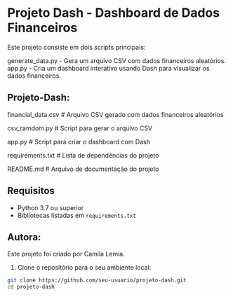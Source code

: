 # Projeto Dash - Dashboard de Dados Financeiros


Este projeto consiste em dois scripts principais:

generate_data.py - Gera um arquivo CSV com dados financeiros aleatórios.
app.py - Cria um dashboard interativo usando Dash para visualizar os dados financeiros.

## Projeto-Dash:
 financial_data.csv  # Arquivo CSV gerado com dados financeiros aleatórios
 
csv_ramdom.py         # Script para gerar o arquivo CSV

 app.py                   # Script para criar o dashboard com Dash
 
requirements.txt         # Lista de dependências do projeto

 README.md                # Arquivo de documentação do projeto


## Requisitos

- Python 3.7 ou superior
- Bibliotecas listadas em `requirements.txt`

## Autora:
Este projeto foi criado por Camila Lemia.


1. Clone o repositório para o seu ambiente local:

```sh
git clone https://github.com/seu-usuario/projeto-dash.git
cd projeto-dash





